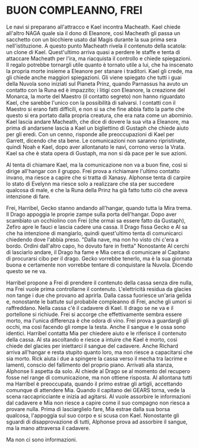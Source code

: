 # BUON COMPLEANNO, FREI

Le navi si preparano all'attracco e Kael incontra Macheath. 
Kael chiede all'altro NAGA quale sia il dono di Eleanore, così Macheath gli passa un sacchetto con un bicchiere usato dal Magis durante la sua prima sera nell'istituzione.
A questo punto Macheath rivela il contenuto della scatola: un clone di Kael. Quest'ultimo arriva quasi a perdere le staffe e tenta di attaccare Macheath per l'ira, ma riacquista il controllo e chiede spiegazioni.
Il regalo potrebbe tornargli utile quanto è tornato utile a lui, che ha inscenato la propria morte insieme a Eleanore per stanare i traditori. Kael gli crede, ma gli chiede anche maggiori spiegazioni.
Gli viene spiegato che tutti i guai della Nuvola sono iniziati sul Pianeta Prinz, quando Parnassus ha avuto un contatto con la Runa ed è impazzito; i litigi con Eleanore, la creazione del Monarca, la morte del Maestro (il contatto segreto) non hanno riguardato Kael, che sarebbe l'unico con la possibilità di salvarsi.
I contatti con il Maestro si erano fatti difficili, e non si sa che fine abbia fatto la parte che questo si era portato dalla propria creatura, che era nata come un abominio.
Kael lascia andare Macheath, che dice di dovere la sua vita a Eleanore, ma prima di andarsene lascia a Kael un bigliettino di Gustaph che chiede aiuto per gli eredi. Con un cenno, risponde alle preoccupazioni di Kael per Garrett, dicendo che sta bene.
Le comunicazioni non saranno ripristinate, quindi Noah e Kael, dopo aver allontanato le navi, corrono verso la Vrata. Kael sa che è stata opera di Gustaph, ma non si dà pace per le sue azioni.

Al tenta di chiamare Kael, ma la comunicazione non va a buon fine, così si dirige all'hangar con il gruppo. Frei prova a richiamare l'ultimo contatto invano, ma riesce a capire che si tratta di Xanasy.
Alphonse tenta di carpire lo stato di Evelynn ma riesce solo a realizzare che sta per succedere qualcosa di male, e che la Runa della Prinz ha già fatto tutto ciò che aveva intenzione di fare.

Frei, Harribel, Gecko stanno andando all'hangar, quando tutta la Mira trema. Il Drago appoggia le proprie zampe sulla porta dell'hangar. Dopo aver scambiato un occhiolino con Frei (che ormai sa essere fatto da Gustaph), Zefiro apre le fauci e lascia cadere una cassa.
Il Drago fissa Gecko e Al sa che ha intenzione di mangiarlo, quindi quest'ultimo tenta di comunicarci chiedendo dove l'abbia preso.
"Dalla nave, ma non ho visto chi c'era a bordo. Ordini dall'altro capo, ho dovuto fare in fretta"
Nonostante Al cerchi di lasciarlo andare, il Drago ha fame e Mia cerca di comunicare al Capitano di procurarsi cibo per il drago. Gecko vorrebbe tenerlo, ma è la sua giornata buona e certamente non vorrebbe tentare di conquistare la Nuvola. Dicendo questo se ne va.

Harribel propone a Frei di prendere il contenuto della cassa senza dire nulla, ma Frei vuole prima controllarne il contenuto. L'elettricità residua da glacies non tange i due che provano ad aprirla.
Dalla cassa fuoriesce un'aria gelida e, nonostante le battute sul probabile compleanno di Frei, anche gli umori si raffreddano. Nella cassa c'è il cadavere di Kael.
Il drago se ne va e il portellone si richiude.
Frei si accorge che effettivamente sembra essere morto, ma l'unica differenza è che odora di vino.
Frei prova a guardargli gli occhi, ma così facendo gli rompe la testa. Anche il sangue e le ossa sono identici.
Harribel contatta Mia per chiedere aiuto e le riferisce il contenuto della cassa. Al sta ascoltando e riesce a intuire che Kael è morto, così chiede del glacies per iniettarci il sangue del cadavere.
Anche Richard arriva all'hangar e resta stupito quanto loro, ma non riesce a capacitarsi che sia morto. Rick aiuta i due a spingere la cassa verso il mecha tra lacrime e lamenti, conscio del fallimento del proprio piano.
Arrivati alla stanza, Alphonse li aspetta da solo. Al chiede al Drago se al momento del recupero fosse nel range di comunicazione, ma non ottiene risposta.
Al allontana tutti ma Harribel è preoccupata, quando il primo estrae gli artigli, accettando comunque di attendere Mia.
Quando il capitano dei GEARS torna, vede la scena raccapricciante e inizia ad agitarsi. Al vuole assorbire le informazioni dal cadavere e Mia non riesce a capire come il suo compagno non riesca a provare nulla.
Prima di lasciarglielo fare, Mia estrae dalla sua borsa qualcosa, l'appoggia sul suo corpo e si scusa con Kael.
Nonostante gli sguardi di disapprovazione di tutti, Alphonse prova ad assorbire il sangue, ma la mano attraversa il cadavere.

Ma non ci sono informazioni.


